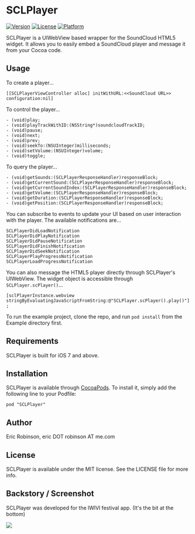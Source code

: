 # SCLPlayer

[![Version](https://img.shields.io/cocoapods/v/SCLPlayer.svg?style=flat)](http://cocoadocs.org/docsets/SCLPlayer)
[![License](https://img.shields.io/cocoapods/l/SCLPlayer.svg?style=flat)](http://cocoadocs.org/docsets/SCLPlayer)
[![Platform](https://img.shields.io/cocoapods/p/SCLPlayer.svg?style=flat)](http://cocoadocs.org/docsets/SCLPlayer)

SCLPlayer is a UIWebView based wrapper for the SoundCloud HTML5 widget. It allows you to easily embed a SoundCloud player and message it from your Cocoa code.

## Usage

To create a player...

`[[SCLPlayerViewController alloc] initWithURL:<<SoundCloud URL>> configuration:nil]`

To control the player...

```
- (void)play;
- (void)playTrackWithID:(NSString*)soundcloudTrackID;
- (void)pause;
- (void)next;
- (void)prev;
- (void)seekTo:(NSUInteger)milliseconds;
- (void)setVolume:(NSUInteger)volume;
- (void)toggle;
```

To query the player...

```
- (void)getSounds:(SCLPlayerResponseHandler)responseBlock;
- (void)getCurrentSound:(SCLPlayerResponseHandler)responseBlock;
- (void)getCurrentSoundIndex:(SCLPlayerResponseHandler)responseBlock;
- (void)getVolume:(SCLPlayerResponseHandler)responseBlock;
- (void)getDuration:(SCLPlayerResponseHandler)responseBlock;
- (void)getPosition:(SCLPlayerResponseHandler)responseBlock;
```

You can subscribe to events to update your UI based on user interaction with the player. The available notifications are...
```
SCLPlayerDidLoadNotification
SCLPlayerDidPlayNotification
SCLPlayerDidPauseNotification
SCLPlayerDidFinishNotification
SCLPlayerDidSeekNotification
SCLPlayerPlayProgressNotification
SCLPlayerLoadProgressNotification
````

You can also message the HTML5 player directly through SCLPlayer's UIWebView. The widget object is accessible through `SCLPlayer.scPlayer()`...

`[sclPlayerInstance.webview stringByEvaluatingJavaScriptFromString:@"SCLPlayer.scPlayer().play()"];`

To run the example project, clone the repo, and run `pod install` from the Example directory first.

## Requirements

SCLPlayer is built for iOS 7 and above.

## Installation

SCLPlayer is available through [CocoaPods](http://cocoapods.org). To install
it, simply add the following line to your Podfile:

    pod "SCLPlayer"

## Author

Eric Robinson, eric DOT robinson AT me.com

## License

SCLPlayer is available under the MIT license. See the LICENSE file for more info.

## Backstory / Screenshot

SCLPlayer was developed for the lWlVl festival app. (It's the bit at the bottom)

![](https://dl.dropboxusercontent.com/u/10239781/lwlvl_screenshot.png)
